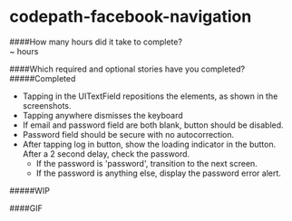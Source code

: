 codepath-facebook-navigation
============================

####How many hours did it take to complete?  
~ hours  


####Which required and optional stories have you completed?  
#####Completed
- Tapping in the UITextField repositions the elements, as shown in the screenshots.
- Tapping anywhere dismisses the keyboard
- If email and password field are both blank, button should be disabled.
- Password field should be secure with no autocorrection.
- After tapping log in button, show the loading indicator in the button. After a 2 second delay, check the password.
	- If the password is 'password', transition to the next screen.
	- If the password is anything else, display the password error alert.


#####WIP
 

####GIF
